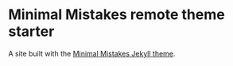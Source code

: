 # Minimal Mistakes remote theme starter

A site built with the [Minimal Mistakes Jekyll theme](https://github.com/mmistakes/minimal-mistakes).